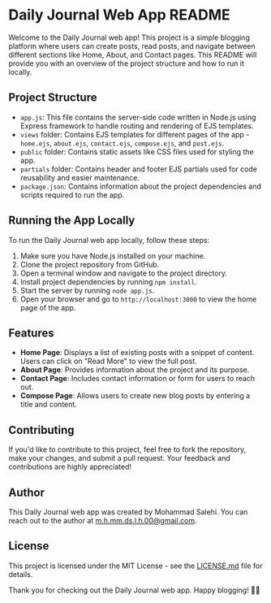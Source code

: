 # Daily Journal Web App README

Welcome to the Daily Journal web app! This project is a simple blogging platform where users can create posts, read posts, and navigate between different sections like Home, About, and Contact pages. This README will provide you with an overview of the project structure and how to run it locally.

## Project Structure
- `app.js`: This file contains the server-side code written in Node.js using Express framework to handle routing and rendering of EJS templates.
- `views` folder: Contains EJS templates for different pages of the app - `home.ejs`, `about.ejs`, `contact.ejs`, `compose.ejs`, and `post.ejs`.
- `public` folder: Contains static assets like CSS files used for styling the app.
- `partials` folder: Contains header and footer EJS partials used for code reusability and easier maintenance.
- `package.json`: Contains information about the project dependencies and scripts required to run the app.

## Running the App Locally
To run the Daily Journal web app locally, follow these steps:
1. Make sure you have Node.js installed on your machine.
2. Clone the project repository from GitHub.
3. Open a terminal window and navigate to the project directory.
4. Install project dependencies by running `npm install`.
5. Start the server by running `node app.js`.
6. Open your browser and go to `http://localhost:3000` to view the home page of the app.

## Features
- **Home Page**: Displays a list of existing posts with a snippet of content. Users can click on "Read More" to view the full post.
- **About Page**: Provides information about the project and its purpose.
- **Contact Page**: Includes contact information or form for users to reach out.
- **Compose Page**: Allows users to create new blog posts by entering a title and content.

## Contributing
If you'd like to contribute to this project, feel free to fork the repository, make your changes, and submit a pull request. Your feedback and contributions are highly appreciated!

## Author
This Daily Journal web app was created by Mohammad Salehi. You can reach out to the author at [m.h.mm.ds.l.h.00@gmail.com](mailto:m.h.mm.ds.l.h.00@gmail.com).

## License
This project is licensed under the MIT License - see the [LICENSE.md](LICENSE.md) file for details.

Thank you for checking out the Daily Journal web app. Happy blogging! 📝🎉

